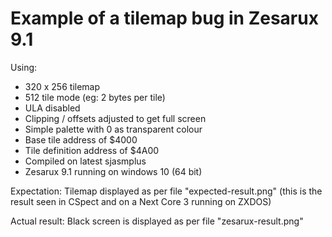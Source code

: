 Example of a tilemap bug in Zesarux 9.1
===

Using:

- 320 x 256 tilemap
- 512 tile mode (eg: 2 bytes per tile)
- ULA disabled
- Clipping / offsets adjusted to get full screen
- Simple palette with 0 as transparent colour
- Base tile address of $4000
- Tile definition address of $4A00
- Compiled on latest sjasmplus
- Zesarux 9.1 running on windows 10 (64 bit)

Expectation:
    Tilemap displayed as per file "expected-result.png" (this is the result seen in CSpect and on a Next Core 3 running on ZXDOS)

Actual result:
    Black screen is displayed as per file "zesarux-result.png"
